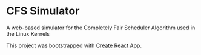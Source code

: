 # CFS Simulator

A web-based simulator for the Completely Fair Scheduler Algorithm used in the Linux Kernels

This project was bootstrapped with [Create React App](https://github.com/facebook/create-react-app).

